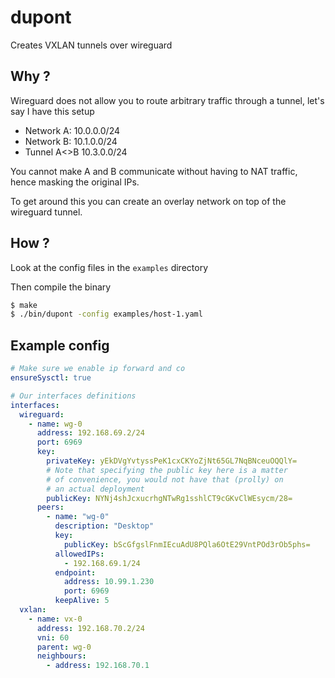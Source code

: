 # dupont

Creates VXLAN tunnels over wireguard

## Why ?

Wireguard does not allow you to route arbitrary traffic through a tunnel, let's say I have this setup

* Network A: 10.0.0.0/24
* Network B: 10.1.0.0/24
* Tunnel A<>B 10.3.0.0/24

You cannot make A and B communicate without having to NAT traffic, hence masking the original IPs.

To get around this you can create an overlay network on top of the wireguard tunnel.

## How ?
Look at the config files in the `examples` directory

Then compile the binary
```bash
$ make
$ ./bin/dupont -config examples/host-1.yaml
```

## Example config

```yaml
# Make sure we enable ip forward and co
ensureSysctl: true

# Our interfaces definitions
interfaces:
  wireguard:
    - name: wg-0
      address: 192.168.69.2/24
      port: 6969
      key:
        privateKey: yEkDVgYvtyssPeK1cxCKYoZjNt65GL7NqBNceuOQQlY=
        # Note that specifying the public key here is a matter
        # of convenience, you would not have that (prolly) on
        # an actual deployment
        publicKey: NYNj4shJcxucrhgNTwRg1sshlCT9cGKvClWEsycm/28=
      peers:
        - name: "wg-0"
          description: "Desktop"
          key:
            publicKey: bScGfgslFnmIEcuAdU8PQla6OtE29VntPOd3rOb5phs=
          allowedIPs:
            - 192.168.69.1/24
          endpoint:
            address: 10.99.1.230
            port: 6969
          keepAlive: 5
  vxlan:
    - name: vx-0
      address: 192.168.70.2/24
      vni: 60
      parent: wg-0
      neighbours:
        - address: 192.168.70.1
```
